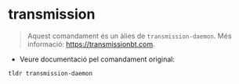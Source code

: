 # transmission

> Aquest comandament és un àlies de `transmission-daemon`.
> Més informació: <https://transmissionbt.com>.

- Veure documentació pel comandament original:

`tldr transmission-daemon`
